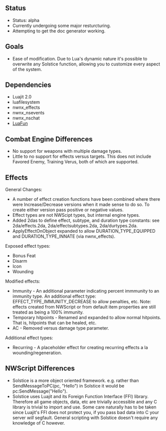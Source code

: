 ## Status
* Status: alpha
* Currently undergoing some major resturcturing.
* Attempting to get the doc generator working.

## Goals
* Ease of modification.  Due to Lua's dynamic nature it's possible to
  overwrite any Solstice function, allowing you to customize every
  aspect of the system.

## Dependencies
* Luajit 2.0
* luafilesystem
* nwnx_effects
* nwnx_nsevents
* nwnx_nschat
* [LuaFun](https://github.com/rtsisyk/luafun)

## Combat Engine Differences
* No support for weapons with multiple damage types.
* Little to no support for effects versus targets.  This does not
  include Favored Enemy, Training Verus, both of which are supported.

## Effects
General Changes:

* A number of effect creation functions have been combined where there
  were Increase/Decrease versions when it made sense to do so.  To
  create either version pass positive or negative values.
* Effect types are not NWScipt types, but internal engine types.
* Added 2das to define effect, subtype, and duration type constants:
  see 2da/effects.2da, 2da/effectsubtypes.2da, 2da/durtypes.2da.
* ApplyEffectOnObject expanded to allow DURATION\_TYPE\_EQUIPPED and
  DURATION\_TYPE\_INNATE (via nwnx_effects).

Exposed effect types:

  * Bonus Feat
  * Disarm
  * Icon
  * Wounding

Modified effects:

  * Immunity - An additional parameter indicating percent immmunity to
    an immunity type.  An additional effect type:
    EFFECT\_TYPE\_IMMUNITY\_DECREASE to allow penalties, etc.  Note:
    effects created from NWScript or from default item properties are
    still treated as being a 100% immunity.
  * Temporary hitpoints - Renamed and expanded to allow normal
    hitpoints.  That is, hitpoints that can be healed, etc.
  * AC - Removed versus damage type parameter.

Additional effect types:

  * Recurring - A placeholder effect for creating recurring effects a
    la wounding/regeneration.

## NWScript Differences
* Solstice is a more object oriented framework.  e.g. rather than
  SendMessageToPC(pc, "Hello") in Solstice it would be
  pc:SendMessage("Hello").
* Solstice uses Luajit and its Foreign Function Interface (FFI) library.
  Therefore all game objects, data, etc are trivially accessible and any C
  library is trivial to import and use.  Some care naturally has to be
  taken since Luajit's FFI does not protect you, if you pass bad data
  into C your server _will_ segfault. General scripting with Solstice
  doesn't require any knowledge of C however.
